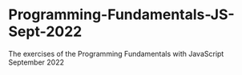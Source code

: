 # Programming-Fundamentals-JS-Sept-2022
The exercises of the Programming Fundamentals with JavaScript September 2022

